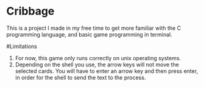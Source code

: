 # Cribbage

This is a project I made in my free time to get more familiar with the C programming language, and basic game programming in terminal.

#Limitations
1. For now, this game only runs correctly on unix operating systems.
2. Depending on the shell you use, the arrow keys will not move the selected cards. You will have to enter an arrow key and then press enter, in order for the shell to send the text to the process.
